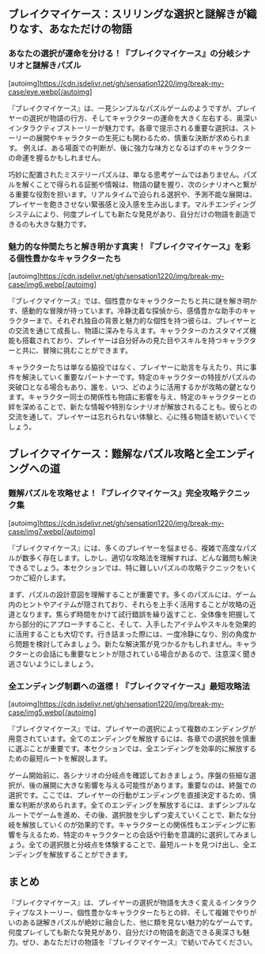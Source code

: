 ## ブレイクマイケース：スリリングな選択と謎解きが織りなす、あなただけの物語

### あなたの選択が運命を分ける！『ブレイクマイケース』の分岐シナリオと謎解きパズル
[autoimg]https://cdn.jsdelivr.net/gh/sensation1220/img/break-my-case/eye.webp[/autoimg]


『ブレイクマイケース』は、一見シンプルなパズルゲームのようですが、プレイヤーの選択が物語の行方、そしてキャラクターの運命を大きく左右する、奥深いインタラクティブストーリーが魅力です。各章で提示される重要な選択は、ストーリーの展開やキャラクターの生死にも関わるため、慎重な決断が求められます。  例えば、ある場面での判断が、後に強力な味方となるはずのキャラクターの命運を握るかもしれません。

巧妙に配置されたミステリーパズルは、単なる思考ゲームではありません。パズルを解くことで得られる証拠や情報は、物語の鍵を握り、次のシナリオへと繋がる重要な役割を担います。リアルタイムで迫られる選択や、予測不能な展開は、プレイヤーを飽きさせない緊張感と没入感を生み出します。マルチエンディングシステムにより、何度プレイしても新たな発見があり、自分だけの物語を創造できるのも大きな魅力です。


### 魅力的な仲間たちと解き明かす真実！『ブレイクマイケース』を彩る個性豊かなキャラクターたち
[autoimg]https://cdn.jsdelivr.net/gh/sensation1220/img/break-my-case/img6.webp[/autoimg]


『ブレイクマイケース』では、個性豊かなキャラクターたちと共に謎を解き明かす、感動的な冒険が待っています。冷静沈着な探偵から、感情豊かな助手のキャラクターまで、それぞれ独自の背景と魅力的な個性を持つ彼らは、プレイヤーとの交流を通じて成長し、物語に深みを与えます。キャラクターのカスタマイズ機能も搭載されており、プレイヤーは自分好みの見た目やスキルを持つキャラクターと共に、冒険に挑むことができます。

キャラクターたちは単なる脇役ではなく、プレイヤーに助言を与えたり、共に事件を解決していく重要なパートナーです。特定のキャラクターの特技がパズルの突破口となる場合もあり、誰を、いつ、どのように活用するかが攻略の鍵となります。キャラクター同士の関係性も物語に影響を与え、特定のキャラクターとの絆を深めることで、新たな情報や特別なシナリオが解放されることも。彼らとの交流を通して、プレイヤーは忘れられない体験と、心に残る物語を紡いでいくでしょう。


## ブレイクマイケース：難解なパズル攻略と全エンディングへの道

### 難解パズルを攻略せよ！『ブレイクマイケース』完全攻略テクニック集
[autoimg]https://cdn.jsdelivr.net/gh/sensation1220/img/break-my-case/img7.webp[/autoimg]


『ブレイクマイケース』には、多くのプレイヤーを悩ませる、複雑で高度なパズルが数多く存在します。しかし、適切な攻略法を理解すれば、どんな難問も解決できるでしょう。本セクションでは、特に難しいパズルの攻略テクニックをいくつかご紹介します。

まず、パズルの設計意図を理解することが重要です。多くのパズルには、ゲーム内のヒントやアイテムが隠されており、それらを上手く活用することが攻略の近道となります。焦らず時間をかけて試行錯誤を繰り返すこと、全体像を把握してから部分的にアプローチすること、そして、入手したアイテムやスキルを効果的に活用することも大切です。行き詰まった際には、一度冷静になり、別の角度から問題を検討してみましょう。新たな解決策が見つかるかもしれません。キャラクターとの会話にも重要なヒントが隠されている場合があるので、注意深く聞き逃さないようにしましょう。


### 全エンディング制覇への道標！『ブレイクマイケース』最短攻略法
[autoimg]https://cdn.jsdelivr.net/gh/sensation1220/img/break-my-case/img5.webp[/autoimg]


『ブレイクマイケース』では、プレイヤーの選択によって複数のエンディングが用意されています。全てのエンディングを解放するには、各章での選択肢を慎重に選ぶことが重要です。本セクションでは、全エンディングを効率的に解放するための最短ルートを解説します。

ゲーム開始前に、各シナリオの分岐点を確認しておきましょう。序盤の些細な選択が、後の展開に大きな影響を与える可能性があります。重要なのは、終盤での選択です。ここでは、プレイヤーの行動がエンディングを直接決定するため、慎重な判断が求められます。全てのエンディングを解放するには、まずシンプルなルートでゲームを進め、その後、選択肢を少しずつ変えていくことで、新たな分岐を解放していくのが効果的です。キャラクターとの関係性もエンディングに影響を与えるため、特定のキャラクターとの会話や行動を意識的に選択してみましょう。全ての選択肢と分岐点を体験することで、最短ルートを見つけ出し、全エンディングを解放することができます。


## まとめ

『ブレイクマイケース』は、プレイヤーの選択が物語を大きく変えるインタラクティブなストーリー、個性豊かなキャラクターたちとの絆、そして複雑でやりがいのある謎解きパズルが絶妙に融合した、他に類を見ない魅力的なゲームです。何度プレイしても新たな発見があり、自分だけの物語を創造できる奥深さも魅力。ぜひ、あなただけの物語を『ブレイクマイケース』で紡いでみてください。